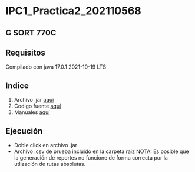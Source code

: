 # IPC1_Practica2_202110568

## G SORT 770C

## Requisitos
Compilado con java 17.0.1 2021-10-19 LTS

## Indice

1. Archivo .jar [aqui](https://github.com/damianpeaf/IPC1_Practica2_202110568/blob/main/target/Practica2-1.0-SNAPSHOT-jar-with-dependencies.jar)
2. Codigo fuente [aquí](https://github.com/damianpeaf/IPC1_Practica2_202110568/tree/main/src/main/java)
3. Manuales [aquí](https://github.com/damianpeaf/IPC1_Practica2_202110568/tree/main/Manuales)

## Ejecución
- Doble click en archivo .jar
- Archivo .csv de prueba incluido en la carpeta raiz
NOTA: Es posible que la generación de reportes no funcione de forma correcta por la utlización de rutas absolutas.
